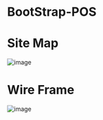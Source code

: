 ﻿# BootStrap-POS

# Site Map
![image](https://github.com/user-attachments/assets/c0ffd133-f485-4246-b2c8-afbf63af8ba3)

# Wire Frame
![image](https://github.com/user-attachments/assets/fcdca7b6-c9a9-4f30-8ae0-de89bf6f6224)
